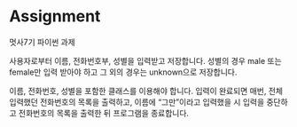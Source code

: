 # Assignment
멋사7기 파이썬 과제

사용자로부터 이름, 전화번호부, 성별을 입력받고 저장합니다.
성별의 경우 male 또는 female만 입력 받아야 하고
그 외의 경우는 unknown으로 저장합니다.

이름, 전화번호, 성별을 포함한 클래스를 이용해야 합니다.
입력이 완료되면 매번, 전체 입력했던 전화번호의 목록을 출력하고,
이름에 “그만”이라고 입력했을 시 입력을 중단하고
전화번호의 목록을 출력한 뒤 프로그램을 종료합니다.

